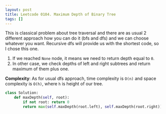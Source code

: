 ```yaml
---
layout: post
title: Leetcode 0104. Maximum Depth of Binary Tree
tags: []
---
```


This is classical problem about tree traversal and there are as usual 2 different approach how you can do it (bfs and dfs) and we can choose whatever you want. Recursive dfs will provide us with the shortest code, so I chose this one.

1. If we reached `None` node, it means we need to return depth equal to `0`.
2. In other case, we check depths of left and right subtrees and return maximum of them plus one.


**Complexity**: As for usual dfs approach, time complexity is `O(n)` and space complexity is `O(h)`, where `h` is height of our tree.

```python
class Solution:
    def maxDepth(self, root):
        if not root: return 0
        return max(self.maxDepth(root.left), self.maxDepth(root.right)) + 1
```
